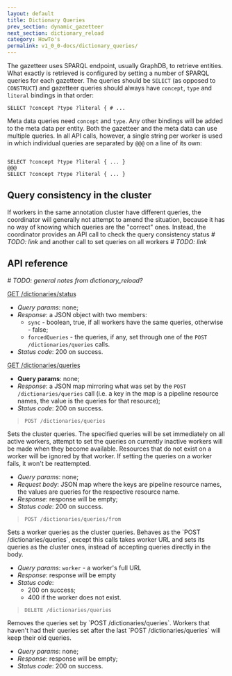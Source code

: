 ```yaml
---
layout: default
title: Dictionary Queries
prev_section: dynamic_gazetteer
next_section: dictionary_reload
category: HowTo's
permalink: v1_0_0-docs/dictionary_queries/
---
```



The gazetteer uses SPARQL endpoint, usually GraphDB, to retrieve entities. What exactly is retrieved is configured by setting a number of SPARQL queries for each gazetteer. The queries should be `SELECT` (as opposed to `CONSTRUCT`) and gazetteer queries should always have `concept`, `type` and `literal` bindings in that order:
<pre><code>SELECT ?concept ?type ?literal { # ...</code></pre>
Meta data queries need `concept` and `type`. Any other bindings will be added to the meta data per entity. Both the gazetteer and the meta data can use multiple queries. In all API calls, however, a single string per worker is used in which individual queries are separated by `@@@` on a line of its own:
<pre><code>
SELECT ?concept ?type ?literal { ... }
@@@
SELECT ?concept ?type ?literal { ... }
</code></pre>

## Query consistency in the cluster

If workers in the same annotation cluster have different queries, the coordinator will generally not attempt to amend the situation, because it has no way of knowing which queries are the "correct" ones. Instead, the coordinator provides an API call to check the query consistency status _# TODO: link_ and another call to set queries on all workers _# TODO: link_

## API reference

_# TODO: general notes from dictionary_reload?_

<abbr title="Returns whether the worker queries in the cluster are in sync.">GET /dictionaries/status</abbr>

- *Query params*: none;
- *Response*: a JSON object with two members:
  * `sync` - boolean, true, if all workers have the same queries, otherwise - false;
  * `forcedQueries` - the queries, if any, set through one of the `POST /dictionaries/queries` calls.
- *Status code*: 200 on success.

<abbr title="Returns the queries, if any, set on the coordinator as cluster queries.">GET /dictionaries/queries</abbr>

* __Query params__: none;
* *Response*: a JSON map mirroring what was set by the `POST /dictionaries/queries` call (i.e. a key in the map is a pipeline resource names, the value is the queries for that resource);
* *Status code*: 200 on success.

> `POST /dictionaries/queries`

<div class="info-badge">
Sets the cluster queries. The specified queries will be set immediately on all active workers, attempt to set the queries on currently inactive workers will be made when they become available. Resources that do not exist on a worker will be ignored by that worker. If setting the queries on a worker fails, it won't be reattempted.</div>

* *Query params*: none;
* *Request body*: JSON map where the keys are pipeline resource names, the values are queries for the respective resource name.
* *Response*: response will be empty;
* *Status code*: 200 on success.

> `POST /dictionaries/queries/from`

<div class="info-badge">
Sets a worker queries as the cluster queries. Behaves as the `POST /dictionaries/queries`, except this calls takes worker URL and sets its queries as the cluster ones, instead of accepting queries directly in the body.</div>

* *Query params*: `worker` - a worker's full URL
* *Response*: response will be empty
* *Status code*:
  * 200 on success;
  * 400 if the worker does not exist.


> `DELETE /dictionaries/queries`

<div class="info-badge">Removes the queries set by `POST /dictionaries/queries`. Workers that haven't had their queries set after the last `POST /dictionaries/queries` will keep their old queries.</div>

* *Query params*: none;
* *Response*: response will be empty;
* *Status code*: 200 on success.
